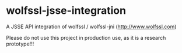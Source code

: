 # wolfssl-jsse-integration
A JSSE API integration of wolfssl / wolfssl-jni (http://www.wolfssl.com)

Please do not use this project in production use, as it is a research prototype!!!